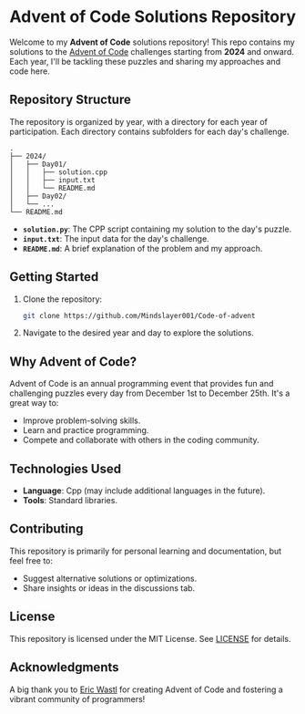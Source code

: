 # Advent of Code Solutions Repository

Welcome to my **Advent of Code** solutions repository! This repo contains my solutions to the [Advent of Code](https://adventofcode.com/) challenges starting from **2024** and onward. Each year, I'll be tackling these puzzles and sharing my approaches and code here.

## Repository Structure

The repository is organized by year, with a directory for each year of participation. Each directory contains subfolders for each day's challenge.

```
.
├── 2024/
│   ├── Day01/
│   │   ├── solution.cpp
│   │   ├── input.txt
│   │   └── README.md
│   ├── Day02/
│   └── ...
└── README.md
```

- **`solution.py`**: The CPP script containing my solution to the day's puzzle.
- **`input.txt`**: The input data for the day's challenge.
- **`README.md`**: A brief explanation of the problem and my approach.

## Getting Started

1. Clone the repository:
   ```bash
   git clone https://github.com/Mindslayer001/Code-of-advent
   ```
2. Navigate to the desired year and day to explore the solutions.

## Why Advent of Code?

Advent of Code is an annual programming event that provides fun and challenging puzzles every day from December 1st to December 25th. It's a great way to:
- Improve problem-solving skills.
- Learn and practice programming.
- Compete and collaborate with others in the coding community.

## Technologies Used

- **Language**: Cpp (may include additional languages in the future).
- **Tools**: Standard libraries.

## Contributing

This repository is primarily for personal learning and documentation, but feel free to:
- Suggest alternative solutions or optimizations.
- Share insights or ideas in the discussions tab.

## License

This repository is licensed under the MIT License. See [LICENSE](LICENSE) for details.

## Acknowledgments

A big thank you to [Eric Wastl](https://twitter.com/ericwastl) for creating Advent of Code and fostering a vibrant community of programmers!
